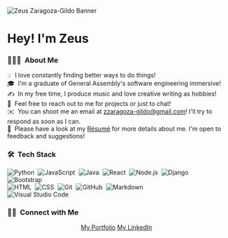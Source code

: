 ![Zeus Zaragoza-Gildo Banner](https://media-exp1.licdn.com/dms/image/C5616AQH7UwKVNkyt4A/profile-displaybackgroundimage-shrink_350_1400/0/1662575033740?e=1674086400&v=beta&t=SXahqwPwmApICMY2YuXi6GiTSYYwuOd9B-QTV1Jw5GY)

<h1>Hey! I'm Zeus</h1>

### 👨🏻‍💻 &nbsp;About Me

💡 &nbsp;I love constantly finding better ways to do things!\
🎓 &nbsp;I'm a graduate of General Assembly's software engineering immersive!\
✍️ &nbsp;In my free time, I produce music and love creative writing as hobbies!\
💬 &nbsp;Feel free to reach out to me for projects or just to chat!\
✉️ &nbsp;You can shoot me an email at zzaragoza-gildo@gmail.com! I'll try to respond as soon as I can.\
📄 &nbsp;Please have a look at my [Résumé](https://zeus-site.herokuapp.com/resume) for more details about me. I'm open to feedback and suggestions!

### 🛠 &nbsp;Tech Stack

![Python](https://img.shields.io/badge/-Python-05122A?style=flat&logo=python)&nbsp;
![JavaScript](https://img.shields.io/badge/-JavaScript-05122A?style=flat&logo=javascript)&nbsp;
![Java](https://img.shields.io/badge/-Java-05122A?style=flat&logo=Java&logoColor=FFA518)&nbsp;
![React](https://img.shields.io/badge/-React-05122A?style=flat&logo=react)&nbsp;
![Node.js](https://img.shields.io/badge/-Node.js-05122A?style=flat&logo=node.js)&nbsp;
![Django](https://img.shields.io/badge/-Django-05122A?style=flat&logo=django&logoColor=092E20)&nbsp;
![Bootstrap](https://img.shields.io/badge/-Bootstrap-05122A?style=flat&logo=bootstrap&logoColor=563D7C)\
![HTML](https://img.shields.io/badge/-HTML-05122A?style=flat&logo=HTML5)&nbsp;
![CSS](https://img.shields.io/badge/-CSS-05122A?style=flat&logo=CSS3&logoColor=1572B6)&nbsp;
![Git](https://img.shields.io/badge/-Git-05122A?style=flat&logo=git)&nbsp;
![GitHub](https://img.shields.io/badge/-GitHub-05122A?style=flat&logo=github)&nbsp;
![Markdown](https://img.shields.io/badge/-Markdown-05122A?style=flat&logo=markdown)\
![Visual Studio Code](https://img.shields.io/badge/-Visual%20Studio%20Code-05122A?style=flat&logo=visual-studio-code&logoColor=007ACC)&nbsp;

### 🤝🏻 &nbsp;Connect with Me

<p align="center">
<a href="https://zeus-site.herokuapp.com/">My Portfolio</a>
<a href="https://linkedin.com/in/zgildo01">My LinkedIn</a>
</p>
